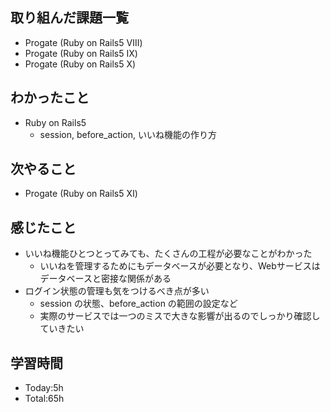 ## 取り組んだ課題一覧
- Progate (Ruby on Rails5 Ⅷ)
- Progate (Ruby on Rails5 Ⅸ)
- Progate (Ruby on Rails5 Ⅹ)
## わかったこと
- Ruby on Rails5
  - session, before_action, いいね機能の作り方
## 次やること
- Progate (Ruby on Rails5 Ⅺ) 
## 感じたこと
- いいね機能ひとつとってみても、たくさんの工程が必要なことがわかった
  - いいねを管理するためにもデータベースが必要となり、Webサービスはデータベースと密接な関係がある
- ログイン状態の管理も気をつけるべき点が多い
  - session の状態、before_action の範囲の設定など
  - 実際のサービスでは一つのミスで大きな影響が出るのでしっかり確認していきたい 
## 学習時間
- Today:5h
- Total:65h

